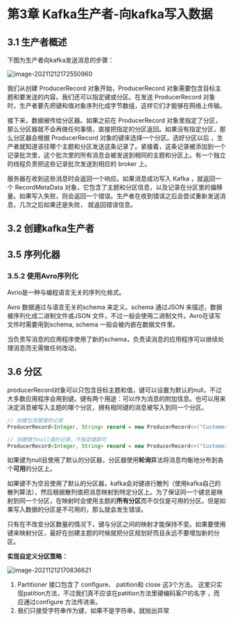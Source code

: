 # 第3章 Kafka生产者-向kafka写入数据

## 3.1 生产者概述

下图为生产者向kafka发送消息的步骤：

![image-20211212172550960](https://typora-gao-pic.oss-cn-beijing.aliyuncs.com/image-20211212172550960.png)

我们从创建 ProducerRecord 对象开始，ProducerRecord 对象需要包含目标主题和要发送的内容。我们还可以指定键或分区。在发送 ProducerRecord 对象时，生产者要先把键和值对象序列化成字节数组，这样它们才能够在网络上传输。

接下来，数据被传给分区器。如果之前在 ProducerRecord 对象里指定了分区，那么分区器就不会再做任何事情，直接把指定的分区返回。如果没有指定分区，那么分区器会根据 ProducerRecord 对象的键来选择一个分区。选好分区以后 ，生产者就知道该往哪个主题和分区发送这条记录了。紧接着，这条记录被添加到一个记录批次里，这个批次里的所有消息会被发送到相同的主题和分区上。有一个独立的线程负责把这些记录批次发送到相应的 broker 上。

服务器在收到这些消息时会返回一个响应。如果消息成功写入 Kafka ，就返回一个 RecordMetaData 对象，它包含了主题和分区信息，以及记录在分区里的偏移量。如果写入失败，则会返回一个错误。生产者在收到错误之后会尝试重新发送消息，几次之后如果还是失败， 就返回错误信息。

## 3.2 创建kafka生产者

## 3.5 序列化器

### 3.5.2 使用Avro序列化

Avrio是一种与编程语言无关的序列化格式。

Avro 数据通过与语言无关的schema 来定义。schema 通过JSON 来描述，数据被序列化成二进制文件或JSON 文件，不过一般会使用二进制文件。Avro在读写文件时需要用到schema, schema 一般会被内嵌在数据文件里。

当负责写消息的应用程序使用了新的schema，负责读消息的应用程序可以继续处理消息而无需做任何改动，

## 3.6 分区

producerRecord对象可以只包含目标主题和值，键可以设置为默认的null，不过大多数应用程序会用到键。键有两个用途：可以作为消息的附加信息。也可以用来决定消息被写入主题的哪个分区，拥有相同键的消息被写入到同一个分区。

```java
// 创建包含键值的记录
ProducerRecord<Integer, String> record = new ProducerRecord<>("CustomerCountry", "lab", "USA");

// 创建键为null值的记录，不指定键即可
ProducerRecord<Integer, String> record = new ProducerRecord<>("CustomerCountry", "USA");
```

如果键为null且使用了默认的分区器，分区器使用**轮询**算法将消息均衡地分布到各个**可用**的分区上。

如果键不为空且使用了默认的分区器，kafka会对键进行散列（使用kafka自己的散列算法），然后根据散列值把消息映射到特定分区上。为了保证同一个键总是映射到同一个分区，在映射时会使用主题的**所有分区**而不仅仅是可用的分区。但是如果写入数据的分区是不可用的，那么就会发生错误。

只有在不改变分区数量的情况下，键与分区之间的映射才能保持不变。如果要使用键来映射分区，最好在创建主题的时候就把分区规划好而且永远不要增加新的分区。

**实现自定义分区策略：**

![image-20211212170836621](https://typora-gao-pic.oss-cn-beijing.aliyuncs.com/image-20211212170836621.png)

1. Partitioner 接口包含了 conflgure、 patition和 close 这3个方法。 这里只实现patition方法，不过我们真不应该在patition方法里硬编码客户的名字 ，而应通过configure 方法传进来。
2. 我们只接受字符串作为键，如果不是字符串，就抛出异常